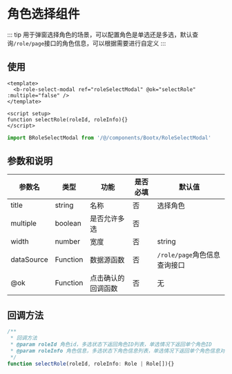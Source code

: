 # 角色选择组件
::: tip
用于弹窗选择角色的场景，可以配置角色是单选还是多选，默认查询`/role/page`接口的角色信息，可以根据需要进行自定义
:::

## 使用
```vue
<template>
  <b-role-select-modal ref="roleSelectModal" @ok="selectRole" :multiple="false" />
</template>

<script setup>
function selectRole(roleId, roleInfo){}
</script>
```

```typescript
import BRoleSelectModal from '/@/components/Bootx/RoleSelectModal'

```
## 参数和说明

| 参数名        | 类型       | 功能        | 是否必填 | 默认值                  |
|------------|----------|-----------|------|----------------------|
| title      | string   | 名称        | 否    | 选择角色                 |
| multiple   | boolean  | 是否允许多选    | 否    |                      |
| width      | number   | 宽度        | 否    | string               |        640                    |
| dataSource | Function | 数据源函数     | 否    | `/role/page`角色信息查询接口 |
| @ok        | Function | 点击确认的回调函数 | 否    | 无                    |

## 回调方法
```typescript
/**
 * 回调方法
 * @param roleId 角色id，多选状态下返回角色ID列表，单选情况下返回单个角色ID
 * @param roleInfo 角色信息，多选状态下角色信息列表，单选情况下返回单个角色信息对象
 */
function selectRole(roleId, roleInfo: Role | Role[]){}
```